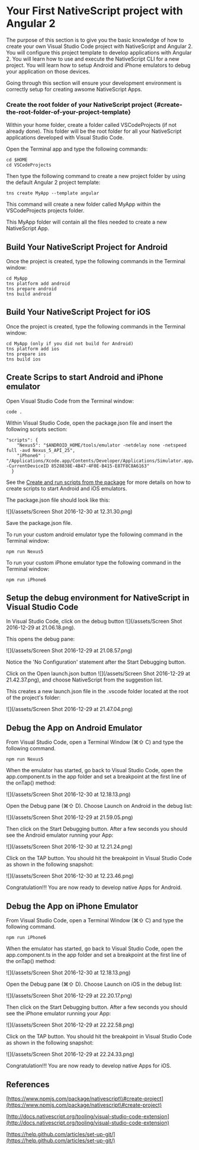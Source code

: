 # Your First NativeScript project with Angular 2

The purpose of this section is to give you the basic knowledge of how to create your own Visual Studio Code project with NativeScript and Angular 2. You will configure this project template to develop applications with Angular 2. You will learn how to use and execute the NativeScript CLI for a new project. You will learn how to setup Android and iPhone emulators to debug your application on those devices.

Going through this section will ensure your development environment is correctly setup for creating awsome NativeScript Apps.

### Create the root folder of your NativeScript project {#create-the-root-folder-of-your-project-template}

Within your home folder, create a folder called VSCodeProjects \(if not already done\). This folder will be the root folder for all your NativeScript applications developed with Visual Studio Code.

Open the Terminal app and type the following commands:

```
cd $HOME
cd VSCodeProjects
```

Then type the following command to create a new project folder by using the default Angular 2 project template:

```
tns create MyApp --template angular
```

This command will create a new folder called MyApp within the VSCodeProjects projects folder.

This MyApp folder will contain all the files needed to create a new NativeScript App.

## Build Your NativeScript Project for Android

Once the project is created, type the following commands in the Terminal window:

```
cd MyApp
tns platform add android
tns prepare android
tns build android
```

## Build Your NativeScript Project for iOS

Once the project is created, type the following commands in the Terminal window:

```
cd MyApp (only if you did not build for Android)
tns platform add ios
tns prepare ios
tns build ios
```

## Create Scrips to start Android and iPhone emulator

Open Visual Studio Code from the Terminal window:

```
code .
```

Within Visual Studio Code, open the package.json file and insert the following scripts section:

```
"scripts": {
    "Nexus5": "$ANDROID_HOME/tools/emulator -netdelay none -netspeed full -avd Nexus_5_API_25",
    "iPhone6" : "/Applications/Xcode.app/Contents/Developer/Applications/Simulator.app/Contents/MacOS/Simulator -CurrentDeviceID 8528838E-4B47-4F0E-B415-E87F8C8A6163"
  }
```

See the [Create and run scripts from the package](/create-and-run-scripts-from-the-package.md) for more details on how to create scripts to start Android and iOS emulators.

The package.json file should look like this:

![](/assets/Screen Shot 2016-12-30 at 12.31.30.png)

Save the package.json file.

To run your custom android emulator type the following command in the Terminal window:

```
npm run Nexus5
```

To run your custom iPhone emulator type the following command in the Terminal window:

```
npm run iPhone6
```

## Setup the debug environment for NativeScript in Visual Studio Code

In Visual Studio Code, click on the debug button ![](/assets/Screen Shot 2016-12-29 at 21.06.18.png).

This opens the debug pane:

![](/assets/Screen Shot 2016-12-29 at 21.08.57.png)

Notice the 'No Configuration' statement after the Start Debugging button.

Click on the Open launch.json button ![](/assets/Screen Shot 2016-12-29 at 21.42.37.png), and choose NativeScript from the suggestion list.

This creates a new launch.json file in the .vscode folder located at the root of the project's folder:

![](/assets/Screen Shot 2016-12-29 at 21.47.04.png)

## Debug the App on Android Emulator

From Visual Studio Code, open a Terminal Window \(⌘⇧ C\) and type the following command.

```
npm run Nexus5
```

When the emulator has started, go back to Visual Studio Code, open the app.component.ts in the app folder and set a breakpoint at the first line of the onTap\(\) method:

![](/assets/Screen Shot 2016-12-30 at 12.18.13.png)

Open the Debug pane \(⌘⇧ D\). Choose Launch on Android in the debug list:

![](/assets/Screen Shot 2016-12-29 at 21.59.05.png)

Then click on the Start Debugging button. After a few seconds you should see the Android emulator running your App:

![](/assets/Screen Shot 2016-12-30 at 12.21.24.png)

Click on the TAP button. You should hit the breakpoint in Visual Studio Code as shown in the following snapshot:

![](/assets/Screen Shot 2016-12-30 at 12.23.46.png)

Congratulation!!! You are now ready to develop native Apps for Android.

## Debug the App on iPhone Emulator

From Visual Studio Code, open a Terminal Window \(⌘⇧ C\) and type the following command.

```
npm run iPhone6
```

When the emulator has started, go back to Visual Studio Code, open the app.component.ts in the app folder and set a breakpoint at the first line of the onTap\(\) method:

![](/assets/Screen Shot 2016-12-30 at 12.18.13.png)

Open the Debug pane \(⌘⇧ D\). Choose Launch on iOS in the debug list:

![](/assets/Screen Shot 2016-12-29 at 22.20.17.png)

Then click on the Start Debugging button. After a few seconds you should see the iPhone emulator running your App:

![](/assets/Screen Shot 2016-12-29 at 22.22.58.png)

Click on the TAP button. You should hit the breakpoint in Visual Studio Code as shown in the following snapshot:

![](/assets/Screen Shot 2016-12-29 at 22.24.33.png)

Congratulation!!! You are now ready to develop native Apps for iOS.

## References

[https://www.npmjs.com/package/nativescript\\#create-project](https://www.npmjs.com/package/nativescript\#create-project)

[http://docs.nativescript.org/tooling/visual-studio-code-extension](http://docs.nativescript.org/tooling/visual-studio-code-extension)

[https://help.github.com/articles/set-up-git/](https://help.github.com/articles/set-up-git/)

